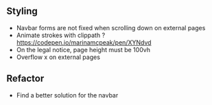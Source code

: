 ## Styling 
- Navbar forms are not fixed when scrolling down on external pages 
- Animate strokes with clippath ?
https://codepen.io/marinamcpeak/pen/XYNdvd
- On the legal notice, page height must be 100vh
- Overflow x on external pages 

## Refactor
- Find a better solution for the navbar

